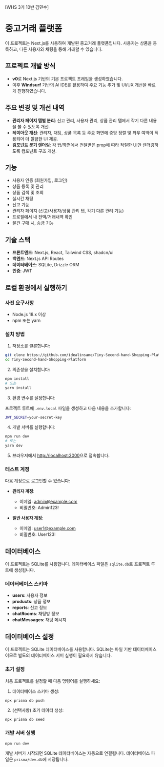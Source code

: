 [WHS 3기 10반 김민수]

# 중고거래 플랫폼

이 프로젝트는 Next.js를 사용하여 개발된 중고거래 플랫폼입니다. 사용자는 상품을 등록하고, 다른 사용자와 채팅을 통해 거래할 수 있습니다.

## 프로젝트 개발 방식

- **v0**로 Next.js 기반의 기본 프로젝트 프레임을 생성하였습니다.
- 이후 **Windsurf** 기반의 AI IDE를 활용하여 주요 기능 추가 및 UI/UX 개선을 빠르게 진행하였습니다.

## 주요 변경 및 개선 내역

- **관리자 페이지 탭별 분리**: 신고 관리, 사용자 관리, 상품 관리 탭에서 각기 다른 내용을 볼 수 있도록 개선.
- **레이아웃 개선**: 관리자, 채팅, 상품 목록 등 주요 화면에 중앙 정렬 및 좌우 여백이 적용되어 더 깔끔한 UI 제공.
- **컴포넌트 분기 렌더링**: 각 탭/화면에서 전달받은 prop에 따라 적절한 UI만 렌더링하도록 컴포넌트 구조 개선.

## 기능

- 사용자 인증 (회원가입, 로그인)
- 상품 등록 및 관리
- 상품 검색 및 조회
- 실시간 채팅
- 신고 기능
- 관리자 페이지 (신고/사용자/상품 관리 탭, 각기 다른 관리 기능)
- 프로필에서 내 잔액/거래내역 확인
- 물건 구매 시, 송금 기능

## 기술 스택

- **프론트엔드**: Next.js, React, Tailwind CSS, shadcn/ui
- **백엔드**: Next.js API Routes
- **데이터베이스**: SQLite, Drizzle ORM
- **인증**: JWT

## 로컬 환경에서 실행하기

### 사전 요구사항

- Node.js 18.x 이상
- npm 또는 yarn

### 설치 방법

1. 저장소를 클론합니다:

```bash
git clone https://github.com/idealinsane/Tiny-Second-hand-Shopping-Platform.git
cd Tiny-Second-hand-Shopping-Platform
```

2. 의존성을 설치합니다:

```bash
npm install
# 또는
yarn install
```

3. 환경 변수를 설정합니다:

프로젝트 루트에 `.env.local` 파일을 생성하고 다음 내용을 추가합니다:

```bash
JWT_SECRET=your-secret-key
```

4. 개발 서버를 실행합니다:

```bash
npm run dev
# 또는
yarn dev
```

5. 브라우저에서 [http://localhost:3000](http://localhost:3000)으로 접속합니다.

### 테스트 계정

다음 계정으로 로그인할 수 있습니다:

- **관리자 계정**:

  - 이메일: admin@example.com
  - 비밀번호: Admin123!

- **일반 사용자 계정**:
  - 이메일: user1@example.com
  - 비밀번호: User123!

## 데이터베이스

이 프로젝트는 SQLite를 사용합니다. 데이터베이스 파일은 `sqlite.db`로 프로젝트 루트에 생성됩니다.

### 데이터베이스 스키마

- **users**: 사용자 정보
- **products**: 상품 정보
- **reports**: 신고 정보
- **chatRooms**: 채팅방 정보
- **chatMessages**: 채팅 메시지

## 데이터베이스 설정

이 프로젝트는 SQLite 데이터베이스를 사용합니다. SQLite는 파일 기반 데이터베이스이므로 별도의 데이터베이스 서버 실행이 필요하지 않습니다.

### 초기 설정

처음 프로젝트를 설정할 때 다음 명령어를 실행하세요:

1. 데이터베이스 스키마 생성:

```bash
npx prisma db push
```

2. (선택사항) 초기 데이터 생성:

```bash
npx prisma db seed
```

### 개발 서버 실행

```bash
npm run dev
```

개발 서버가 시작되면 SQLite 데이터베이스는 자동으로 연결됩니다. 데이터베이스 파일은 `prisma/dev.db`에 저장됩니다.
